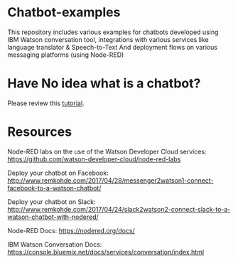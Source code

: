 # Chatbot-examples
This repository includes various examples for chatbots developed using IBM Watson conversation tool, integrations with various services like language translator & Speech-to-Text And deployment flows on various messaging platforms (using Node-RED)      


# Have No idea what is a chatbot?
Please review this [tutorial](https://github.com/abdelazizelsaman/Chatbot-examples/blob/master/bot/tutorial01.md).

# Resources

Node-RED labs on the use of the Watson Developer Cloud services: https://github.com/watson-developer-cloud/node-red-labs

Deploy your chatbot on Facebook: http://www.remkohde.com/2017/04/28/messenger2watson1-connect-facebook-to-a-watson-chatbot/

Deploy your chatbot on Slack: http://www.remkohde.com/2017/04/24/slack2watson2-connect-slack-to-a-watson-chatbot-with-nodered/

Node-RED Docs: https://nodered.org/docs/

IBM Watson Conversation Docs: https://console.bluemix.net/docs/services/conversation/index.html
